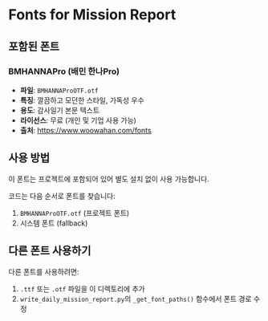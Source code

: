 # Fonts for Mission Report

## 포함된 폰트

### BMHANNAPro (배민 한나Pro)
- **파일**: `BMHANNAProOTF.otf`
- **특징**: 깔끔하고 모던한 스타일, 가독성 우수
- **용도**: 감사일기 본문 텍스트
- **라이선스**: 무료 (개인 및 기업 사용 가능)
- **출처**: https://www.woowahan.com/fonts

## 사용 방법

이 폰트는 프로젝트에 포함되어 있어 별도 설치 없이 사용 가능합니다.

코드는 다음 순서로 폰트를 찾습니다:
1. `BMHANNAProOTF.otf` (프로젝트 폰트)
2. 시스템 폰트 (fallback)

## 다른 폰트 사용하기

다른 폰트를 사용하려면:
1. `.ttf` 또는 `.otf` 파일을 이 디렉토리에 추가
2. `write_daily_mission_report.py`의 `_get_font_paths()` 함수에서 폰트 경로 수정
